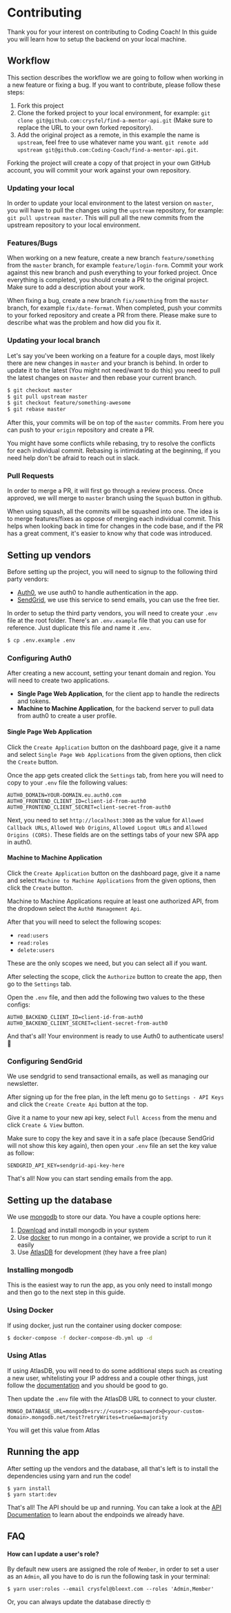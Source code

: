 # Contributing
Thank you for your interest on contributing to Coding Coach! In this guide you will learn how to setup the backend on your local machine.

## Workflow

This section describes the workflow we are going to follow when working in a new feature or fixing a bug. If you want to contribute, please follow these steps:

1. Fork this project
2. Clone the forked project to your local environment, for example: `git clone git@github.com:crysfel/find-a-mentor-api.git` (Make sure to replace the URL to your own forked repository).
3. Add the original project as a remote, in this example the name is `upstream`, feel free to use whatever name you want. `git remote add upstream git@github.com:Coding-Coach/find-a-mentor-api.git`.

Forking the project will create a copy of that project in your own GitHub account, you will commit your work against your own repository.

### Updating your local

In order to update your local environment to the latest version on `master`, you will have to pull the changes using the `upstream` repository, for example: `git pull upstream master`. This will pull all the new commits from the upstream repository to your local environment.

### Features/Bugs

When working on a new feature, create a new branch `feature/something` from the `master` branch, for example `feature/login-form`. Commit your work against this new branch and push everything to your forked project. Once everything is completed, you should create a PR to the original project. Make sure to add a description about your work.

When fixing a bug, create a new branch `fix/something` from the `master` branch, for example `fix/date-format`. When completed, push your commits to your forked repository and create a PR from there. Please make sure to describe what was the problem and how did you fix it.

### Updating your local branch

Let's say you've been working on a feature for a couple days, most likely there are new changes in `master` and your branch is behind. In order to update it to the latest (You might not need/want to do this) you need to pull the latest changes on `master` and then rebase your current branch.

```bash
$ git checkout master
$ git pull upstream master
$ git checkout feature/something-awesome
$ git rebase master
```

After this, your commits will be on top of the `master` commits. From here you can push to your `origin` repository and create a PR.

You might have some conflicts while rebasing, try to resolve the conflicts for each individual commit. Rebasing is intimidating at the beginning, if you need help don't be afraid to reach out in slack.

### Pull Requests

In order to merge a PR, it will first go through a review process. Once approved, we will merge to `master` branch using the `Squash` button in github.

When using squash, all the commits will be squashed into one. The idea is to merge features/fixes as oppose of merging each individual commit. This helps when looking back in time for changes in the code base, and if the PR has a great comment, it's easier to know why that code was introduced.


## Setting up vendors
Before setting up the project, you will need to signup to the following third party vendors:

- [Auth0](https://auth0.com/signup), we use auth0 to handle authentication in the app.
- [SendGrid](https://sendgrid.com/pricing/), we use this service to send emails, you can use the free tier.

In order to setup the third party vendors, you will need to create your `.env` file at the root folder. There's an `.env.example` file that you can use for reference. Just duplicate this file and name it `.env`.

```bash
$ cp .env.example .env
```

### Configuring Auth0
After creating a new account, setting your tenant domain and region. You will need to create two applications.

- **Single Page Web Application**, for the client app to handle the redirects and tokens.
- **Machine to Machine Application**, for the backend server to pull data from auth0 to create a user profile.

#### Single Page Web Application
Click the `Create Application` button on the dashboard page, give it a name and select `Single Page Web Applications` from the given options, then click the `Create` button.

Once the app gets created click the `Settings` tab, from here you will need to copy to your `.env` file the following values:

```
AUTH0_DOMAIN=YOUR-DOMAIN.eu.auth0.com
AUTH0_FRONTEND_CLIENT_ID=client-id-from-auth0
AUTH0_FRONTEND_CLIENT_SECRET=client-secret-from-auth0
```

Next, you need to set `http://localhost:3000` as the value for `Allowed Callback URLs`, `Allowed Web Origins`, `Allowed Logout URLs` and `Allowed Origins (CORS)`. These fields are on the settings tabs of your new SPA app in auth0.

#### Machine to Machine Application
Click the `Create Application` button on the dashboard page, give it a name and select `Machine to Machine Applications` from the given options, then click the `Create` button.

Machine to Machine Applications require at least one authorized API, from the dropdown select the `Auth0 Management Api`.

After that you will need to select the following scopes:

- `read:users`
- `read:roles`
- `delete:users`

These are the only scopes we need, but you can select all if you want.

After selecting the scope, click the `Authorize` button to create the app, then go to the `Settings` tab.

Open the `.env` file, and then add the following two values to the these configs:

```
AUTH0_BACKEND_CLIENT_ID=client-id-from-auth0
AUTH0_BACKEND_CLIENT_SECRET=client-secret-from-auth0
```

And that's all! Your environment is ready to use Auth0 to authenticate users! 🎉

### Configuring SendGrid
We use sendgrid to send transactional emails, as well as managing our newsletter.

After signing up for the free plan, in the left menu go to `Settings - API Keys` and click the `Create Create Api` button at the top.

Give it a name to your new api key, select `Full Access` from the menu and click `Create & View` button.

Make sure to copy the key and save it in a safe place (because SendGrid will not show this key again), then open your `.env` file an set the key value as follow:

```
SENDGRID_API_KEY=sendgrid-api-key-here
```

That's all! Now you can start sending emails from the app.

## Setting up the database
We use [mongodb](https://www.mongodb.com/) to store our data. You have a couple options here:

1. [Download](https://www.mongodb.com/download-center/community) and install mongodb in your system
2. Use [docker](https://www.docker.com/) to run mongo in a container, we provide a script to run it easily
3. Use [AtlasDB](https://www.mongodb.com/cloud/atlas) for development (they have a free plan)


### Installing mongodb
This is the easiest way to run the app, as you only need to install mongo and then go to the next step in this guide.

### Using Docker
If using docker, just run the container using docker compose:

```bash
$ docker-compose -f docker-compose-db.yml up -d
```

### Using Atlas
If using AtlasDB, you will need to do some additional steps such as creating a new user, whitelisting your IP address and a couple other things, just follow the [documentation](https://docs.atlas.mongodb.com/connect-to-cluster/) and you should be good to go.

Then update the `.env` file with the AtlasDB URL to connect to your cluster.

```
MONGO_DATABASE_URL=mongodb+srv://<user>:<password>@<your-custom-domain>.mongodb.net/test?retryWrites=true&w=majority
```

You will get this value from Atlas

## Running the app
After setting up the vendors and the database, all that's left is to install the dependencies using yarn and run the code!

```
$ yarn install
$ yarn start:dev
```

That's all! The API should be up and running. You can take a look at the [API Documentation](https://api-staging.codingcoach.io/) to learn about the endpoinds we already have.


## FAQ
#### How can I update a user's role?
By default new users are assigned the role of `Member`, in order to set a user as an `Admin`, all you have to do is run the following task in your terminal:

```
$ yarn user:roles --email crysfel@bleext.com --roles 'Admin,Member'
```

Or, you can always update the database directly 🤓